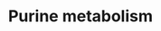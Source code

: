 ---
annotations:
- id: PW:0000031
  parent: classic metabolic pathway
  type: Pathway Ontology
  value: purine metabolic pathway
authors:
- DeSl
- Mkutmon
- L Dupuis
- Finterly
- Egonw
communities:
- IEM
- RareDiseases
description: Overview of purine metabolism; metabolic markers are highlighted in red,
  with graphical arrows indicating if a marker is present in higher or lower concentrations
  compared to normal (healthy) levels.  This pathway was inspired by Chapter 13, edition
  5 of the book of Blau (in press). The full version of this PW including disorders,
  based on ed. 4, can be found [https://www.wikipathways.org/index.php/Pathway:WP4224
  here].  Proteins on this pathway have targeted assays available via the [https://assays.cancer.gov/available_assays?wp_id=WP4792
  CPTAC Assay Portal]
last-edited: 2023-01-18
ndex: 343e34cf-8b6d-11eb-9e72-0ac135e8bacf
organisms:
- Homo sapiens
redirect_from:
- /index.php/Pathway:WP4792
- /instance/WP4792
- /instance/WP4792_r124888
revision: r124888
schema-jsonld:
- '@context': https://schema.org/
  '@id': https://wikipathways.github.io/pathways/WP4792.html
  '@type': Dataset
  creator:
    '@type': Organization
    name: WikiPathways
  description: Overview of purine metabolism; metabolic markers are highlighted in
    red, with graphical arrows indicating if a marker is present in higher or lower
    concentrations compared to normal (healthy) levels.  This pathway was inspired
    by Chapter 13, edition 5 of the book of Blau (in press). The full version of this
    PW including disorders, based on ed. 4, can be found [https://www.wikipathways.org/index.php/Pathway:WP4224
    here].  Proteins on this pathway have targeted assays available via the [https://assays.cancer.gov/available_assays?wp_id=WP4792
    CPTAC Assay Portal]
  keywords:
  - 2'-Deoxyadenosine
  - 2'-deoxyinosine
  - 2,8-Dihydroxyadenine
  - 2-Deoxyguanosine
  - ADA
  - ADP
  - ADSL
  - ADSS
  - AICA-riboside
  - AICARP
  - AMP
  - AMPD1
  - APRT
  - ATIC
  - ATP
  - Adenine
  - Adenosine
  - DGUOK
  - FAICARP
  - GDP
  - GMP
  - GTP
  - Guanine
  - Guanosine
  - HPRT1
  - Hypoxanthine
  - IMP
  - IMPDH1
  - ITP
  - ITPA
  - Inosine
  - PNP
  - PRPP
  - PRPPs
  - PRPS1
  - RR
  - Ribose-5-P
  - S-AMP
  - SAICA-riboside
  - SAICARP
  - Succinyladenosine
  - Urate
  - XMP
  - XO
  - Xanthine
  - Xanthosine
  - dADP
  - dAMP
  - dATP
  - dGDP
  - dGMP
  - dGTP
  license: CC0
  name: Purine metabolism
seo: CreativeWork
title: Purine metabolism
wpid: WP4792
---